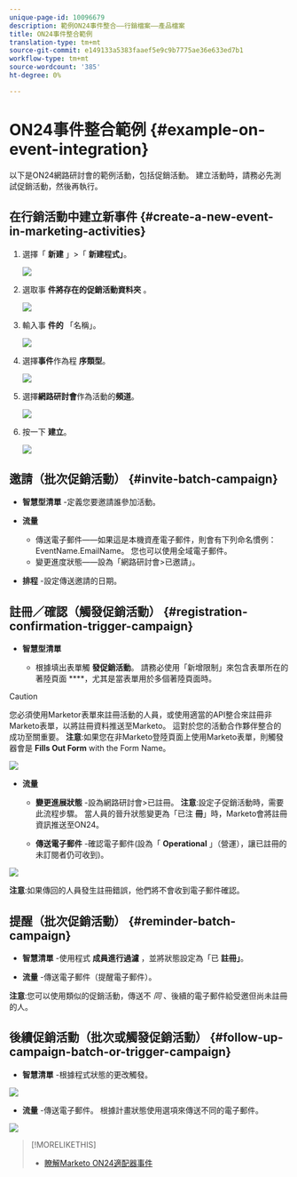 ```yaml
---
unique-page-id: 10096679
description: 範例ON24事件整合——行銷檔案——產品檔案
title: ON24事件整合範例
translation-type: tm+mt
source-git-commit: e149133a5383faaef5e9c9b7775ae36e633ed7b1
workflow-type: tm+mt
source-wordcount: '385'
ht-degree: 0%

---
```



# ON24事件整合範例 {#example-on-event-integration}

以下是ON24網路研討會的範例活動，包括促銷活動。 建立活動時，請務必先測試促銷活動，然後再執行。

## 在行銷活動中建立新事件 {#create-a-new-event-in-marketing-activities}

1. 選擇「 **新建** 」>「 **新建程式」**。

   ![](assets/image2015-12-22-15-3a35-3a15.png)

1. 選取事 **件將存在的促銷活動資料夾** 。

   ![](assets/image2015-12-22-15-3a39-3a51.png)

1. 輸入事 **件的** 「名稱」。

   ![](assets/image2015-12-22-15-3a43-3a4.png)

1. 選擇**事件**作為程 **序類型**。

   ![](assets/image2015-12-22-15-3a44-3a41.png)

1. 選擇**網路研討會**作為活動的**頻道**。

   ![](assets/image2015-12-22-15-3a46-3a34.png)

1. 按一下 **建立**。

   ![](assets/image2015-12-22-15-3a48-3a20.png)

## 邀請（批次促銷活動）  {#invite-batch-campaign}

* **智慧型清單** -定義您要邀請誰參加活動。
* **流量**

   * 傳送電子郵件——如果這是本機資產電子郵件，則會有下列命名慣例：EventName.EmailName。 您也可以使用全域電子郵件。
   * 變更進度狀態——設為「網路研討會>已邀請」。

* **排程** -設定傳送邀請的日期。

## 註冊／確認（觸發促銷活動） {#registration-confirmation-trigger-campaign}

* **智慧型清單**

   * 根據填出表單觸 **發促銷活動**。 請務必使用「新增限制」來包含表單所在的著陸頁面 ****，尤其是當表單用於多個著陸頁面時。

>[!CAUTION]
>
>您必須使用Marketor表單來註冊活動的人員，或使用適當的API整合來註冊非Marketo表單，以將註冊資料推送至Marketo。 這對於您的活動合作夥伴整合的成功至關重要。 **注意**:如果您在非Marketo登陸頁面上使用Marketo表單，則觸發器會是 **Fills Out Form** with the Form Name。

![](assets/image2015-12-22-15-3a50-3a22.png)

* **流量**

   * **變更進展狀態** -設為網路研討會>已註冊。 **注意**:設定子促銷活動時，需要此流程步驟。 當人員的晉升狀態變更為「已注 **冊**」時，Marketo會將註冊資訊推送至ON24。

   * **傳送電子郵件** -確認電子郵件(設為「 **Operational** 」（營運），讓已註冊的未訂閱者仍可收到)。

![](assets/image2015-12-22-15-3a52-3a9.png)

**注意**:如果傳回的人員發生註冊錯誤，他們將不會收到電子郵件確認。

## 提醒（批次促銷活動） {#reminder-batch-campaign}

* **智慧清單** -使用程式 **成員進行過濾** ，並將狀態設定為「已 **註冊」**。

* **流量** -傳送電子郵件（提醒電子郵件）。

**注意**:您可以使用類似的促銷活動，傳送不 *同* 、後續的電子郵件給受邀但尚未註冊的人。

## 後續促銷活動（批次或觸發促銷活動） {#follow-up-campaign-batch-or-trigger-campaign}

* **智慧清單** -根據程式狀態的更改觸發。

![](assets/image2015-12-22-15-3a57-3a25.png)

* **流量** -傳送電子郵件。 根據計畫狀態使用選項來傳送不同的電子郵件。

![](assets/ten.png)

>[!MORELIKETHIS]
>
>* [瞭解Marketo ON24適配器事件](understanding-marketo-on24-adapter-events.md)

>




